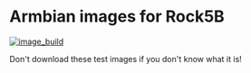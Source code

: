 # Armbian images for Rock5B
[![image_build](https://github.com/amazingfate/armbian-rock5b-images/workflows/Build/badge.svg)](https://github.com/amazingfate/armbian-rock5b-images/actions/workflows/build.yml)

Don't download these test images if you don't know what it is!
